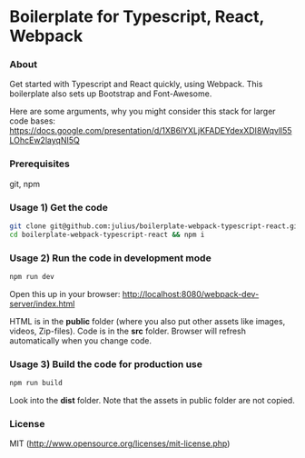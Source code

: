 # Boilerplate for Typescript, React, Webpack

### About

Get started with Typescript and React quickly, using Webpack.
This boilerplate also sets up Bootstrap and Font-Awesome.

Here are some arguments, why you might consider this stack for larger code bases:
https://docs.google.com/presentation/d/1XB6lYXLjKFADEYdexXDI8Wqvll55LOhcEw2layqNI5Q

### Prerequisites

git, npm


### Usage 1) Get the code

``` bash
git clone git@github.com:julius/boilerplate-webpack-typescript-react.git
cd boilerplate-webpack-typescript-react && npm i
```

### Usage 2) Run the code in development mode

``` bash
npm run dev
```

Open this up in your browser:
[http://localhost:8080/webpack-dev-server/index.html](http://localhost:8080/webpack-dev-server/index.html)

HTML is in the **public** folder (where you also put other assets like images, videos, Zip-files).
Code is in the **src** folder.
Browser will refresh automatically when you change code.


### Usage 3) Build the code for production use

``` bash
npm run build
```

Look into the **dist** folder.
Note that the assets in public folder are not copied.


### License

MIT (http://www.opensource.org/licenses/mit-license.php)
